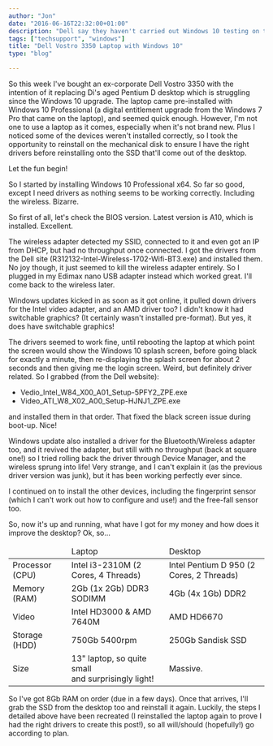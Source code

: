 ```yaml
---
author: "Jon"
date: "2016-06-16T22:32:00+01:00"
description: "Dell say they haven't carried out Windows 10 testing on their Vostro 3350 laptop, so owners are to continue at their own risk..."
tags: ["techsupport", "windows"]
title: "Dell Vostro 3350 Laptop with Windows 10"
type: "blog"

---
```


So this week I've bought an ex-corporate Dell Vostro 3350 with the intention of it replacing Di's aged Pentium D desktop which is struggling since the Windows 10 upgrade.
The laptop came pre-installed with Windows 10 Professional (a digital entitlement upgrade from the Windows 7 Pro that came on the laptop), and seemed quick enough. However, I'm not one to use a laptop as it comes, especially when it's not brand new. Plus I noticed some of the devices weren't installed correctly, so I took the opportunity to reinstall on the mechanical disk to ensure I have the right drivers before reinstalling onto the SSD that'll come out of the desktop.

Let the fun begin!

So I started by installing Windows 10 Professional x64. So far so good, except I need drivers as nothing seems to be working correctly. Including the wireless. Bizarre.

So first of all, let's check the BIOS version. Latest version is A10, which is installed. Excellent.

The wireless adapter detected my SSID, connected to it and even got an IP from DHCP, but had no throughput once connected. I got the drivers from the Dell site (R312132-Intel-Wireless-1702-Wifi-BT3.exe) and installed them. No joy though, it just seemed to kill the wireless adapter entirely. So I plugged in my Edimax nano USB adapter instead which worked great. I'll come back to the wireless later.

Windows updates kicked in as soon as it got online, it pulled down drivers for the Intel video adapter, and an AMD driver too? I didn't know it had switchable graphics? (It certainly wasn't installed pre-format). But yes, it does have switchable graphics!

The drivers seemed to work fine, until rebooting the laptop at which point the screen would show the Windows 10 splash screen, before going black for exactly a minute, then re-displaying the splash screen for about 2 seconds and then giving me the login screen. Weird, but definitely driver related. So I grabbed (from the Dell website):

* Vedio_Intel_W84_X00_A01_Setup-5PFY2_ZPE.exe
* Video_ATI_W8_X02_A00_Setup-HJNJ1_ZPE.exe

and installed them in that order. That fixed the black screen issue during boot-up. Nice!

Windows update also installed a driver for the Bluetooth/Wireless adapter too, and it revived the adapter, but still with no throughput (back at square one!) so I tried rolling back the driver through Device Manager, and the wireless sprung into life! Very strange, and I can't explain it (as the previous driver version was junk), but it has been working perfectly ever since.

I continued on to install the other devices, including the fingerprint sensor (which I can't work out how to configure and use!) and the free-fall sensor too.

So, now it's up and running, what have I got for my money and how does it improve the desktop? Ok, so...

<table>
  <thead>
    <tr>
      <td></td>
      <td>Laptop</td>
      <td>Desktop</td>
    </tr>
  </thead>
  <tbody>
    <tr>
      <td>Processor (CPU)</td>
      <td>Intel i3-2310M (2 Cores, 4 Threads)</td>
      <td>Intel Pentium D 950 (2 Cores, 2 Threads)</td>
    </tr>
    <tr>
      <td>Memory (RAM)</td>
      <td>2Gb (1x 2Gb) DDR3 SODIMM</td>
      <td>4Gb (4x 1Gb) DDR2</td>
    </tr>
    <tr>
      <td>Video</td>
      <td>Intel HD3000 & AMD 7640M</td>
      <td>AMD HD6670</td>
    </tr>
    <tr>
      <td>Storage (HDD)</td>
      <td>750Gb 5400rpm</td>
      <td>250Gb Sandisk SSD</td>
    </tr>
    <tr>
      <td>Size</td>
      <td>13" laptop, so quite small<br/>and surprisingly light!</td>
      <td>Massive.</td>
    </tr>
  </tbody>
</table>

So I've got 8Gb RAM on order (due in a few days). Once that arrives, I'll grab the SSD from the desktop too and reinstall it again. Luckily, the steps I detailed above have been recreated (I reinstalled the laptop again to prove I had the right drivers to create this post!), so all will/should (hopefully!) go according to plan.
